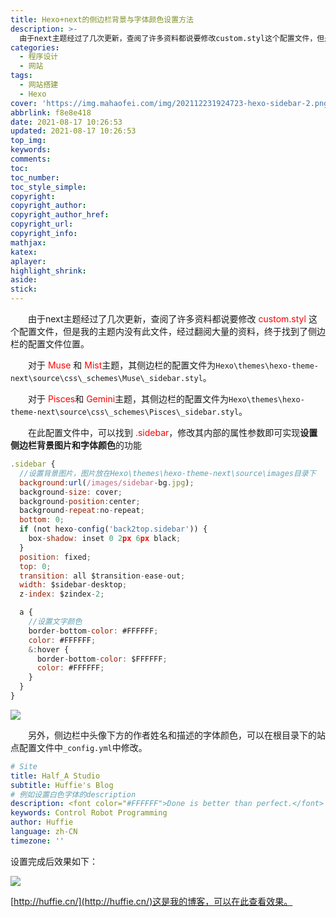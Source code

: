 ```yaml
---
title: Hexo+next的侧边栏背景与字体颜色设置方法
description: >-
  由于next主题经过了几次更新，查阅了许多资料都说要修改custom.styl这个配置文件，但是我的主题内没有此文件，经过翻阅大量的资料，终于找到了侧边栏的配置文件位置。
categories:
  - 程序设计
  - 网站
tags:
  - 网站搭建
  - Hexo
cover: 'https://img.mahaofei.com/img/202112231924723-hexo-sidebar-2.png'
abbrlink: f8e8e418
date: 2021-08-17 10:26:53
updated: 2021-08-17 10:26:53
top_img:
keywords:
comments:
toc:
toc_number:
toc_style_simple:
copyright:
copyright_author:
copyright_author_href:
copyright_url:
copyright_info:
mathjax:
katex:
aplayer:
highlight_shrink:
aside:
stick:
---
```


&emsp;&emsp;由于next主题经过了几次更新，查阅了许多资料都说要修改<font color="red"> custom.styl </font>这个配置文件，但是我的主题内没有此文件，经过翻阅大量的资料，终于找到了侧边栏的配置文件位置。

&emsp;&emsp;对于<font color="red"> Muse </font>和<font color="red"> Mist</font>主题，其侧边栏的配置文件为`Hexo\themes\hexo-theme-next\source\css\_schemes\Muse\_sidebar.styl`。

&emsp;&emsp;对于<font color="red"> Pisces</font>和<font color="red"> Gemini</font>主题，其侧边栏的配置文件为`Hexo\themes\hexo-theme-next\source\css\_schemes\Pisces\_sidebar.styl`。

&emsp;&emsp;在此配置文件中，可以找到<font color="red"> .sidebar</font>，修改其内部的属性参数即可实现**设置侧边栏背景图片和字体颜色**的功能

```js
.sidebar {
  //设置背景图片，图片放在Hexo\themes\hexo-theme-next\source\images目录下
  background:url(/images/sidebar-bg.jpg);	
  background-size: cover;
  background-position:center;
  background-repeat:no-repeat;
  bottom: 0;
  if (not hexo-config('back2top.sidebar')) {
    box-shadow: inset 0 2px 6px black;
  }
  position: fixed;
  top: 0;
  transition: all $transition-ease-out;
  width: $sidebar-desktop;
  z-index: $zindex-2;

  a {
    //设置文字颜色
	border-bottom-color: #FFFFFF;
	color: #FFFFFF;
    &:hover {
	  border-bottom-color: $FFFFFF;
	  color: #FFFFFF;
    }
  }
}
```
![](https://img.mahaofei.com/img/202112231923871-hexo-sidebar-1.png)

&emsp;&emsp;另外，侧边栏中头像下方的作者姓名和描述的字体颜色，可以在根目录下的站点配置文件中`_config.yml`中修改。
```yml
# Site
title: Half_A Studio
subtitle: Huffie's Blog
# 例如设置白色字体的description
description: <font color="#FFFFFF">Done is better than perfect.</font>
keywords: Control Robot Programming
author: Huffie
language: zh-CN
timezone: ''
```
设置完成后效果如下：

![](https://img.mahaofei.com/img/202112231924723-hexo-sidebar-2.png)

[http://huffie.cn/](http://huffie.cn/)这是我的博客，可以在此查看效果。